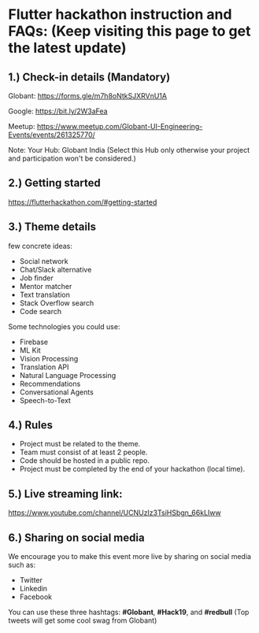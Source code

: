 # Flutter hackathon instruction and FAQs: (Keep visiting this page to get the latest update)

1.) Check-in details (Mandatory)
-
Globant: https://forms.gle/m7h8oNtkSJXRVnU1A 

Google:  https://bit.ly/2W3aFea

Meetup:  https://www.meetup.com/Globant-UI-Engineering-Events/events/261325770/

Note: Your Hub: Globant India (Select this Hub only otherwise your project and participation won't be considered.)


2.) Getting started
-
https://flutterhackathon.com/#getting-started

3.) Theme details
-
few concrete ideas:

- Social network
- Chat/Slack alternative
- Job finder
- Mentor matcher
- Text translation
- Stack Overflow search
- Code search

Some technologies you could use:

- Firebase
- ML Kit
- Vision Processing
- Translation API
- Natural Language Processing
- Recommendations
- Conversational Agents
- Speech-to-Text


4.) Rules
-
- Project must be related to the theme.
- Team must consist of at least 2 people.
- Code should be hosted in a public repo.
- Project must be completed by the end of your hackathon (local time).

5.) Live streaming link:
-
https://www.youtube.com/channel/UCNUzIz3TsiHSbgn_66kLIww

6.) Sharing on social media
-
We encourage you to make this event more live by sharing on social media such as:
- Twitter
- Linkedin
- Facebook

You can use these three hashtags:
**#Globant**, **#Hack19**, and **#redbull** (Top tweets will get some cool swag from Globant)

